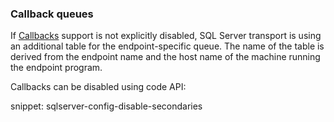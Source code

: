 ### Callback queues

If [Callbacks](/nservicebus/messaging/callbacks.md#message-routing) support is not explicitly disabled, SQL Server transport is using an additional table for the endpoint-specific queue. The name of the table is derived from the endpoint name and the host name of the machine running the endpoint program.

Callbacks can be disabled using code API:

snippet: sqlserver-config-disable-secondaries
